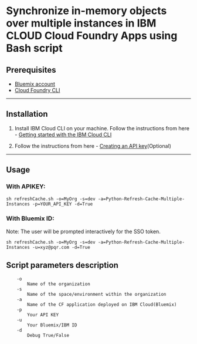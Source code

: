 # Synchronize in-memory objects over multiple instances in IBM CLOUD Cloud Foundry Apps using Bash script

## Prerequisites
* [Bluemix account](https://console.ng.bluemix.net/registration/)
* [Cloud Foundry CLI](https://github.com/cloudfoundry/cli#downloads)
----
## Installation
1. Install IBM Cloud CLI on your machine. Follow the instructions from here - [Getting started with the IBM Cloud CLI](https://console.bluemix.net/docs/cli/reference/bluemix_cli/get_started.html)

2. Follow the instructions from here - [Creating an API key](https://console.bluemix.net/docs/iam/userid_keys.html#userapikey )(Optional)
----
## Usage
### With APIKEY:
```
sh refreshCache.sh -o=MyOrg -s=dev -a=Python-Refresh-Cache-Multiple-Instances -p=YOUR_API_KEY -d=True
```

### With Bluemix ID: 
Note: The user will be prompted interactively for the SSO token.
```
sh refreshCache.sh -o=MyOrg -s=dev -a=Python-Refresh-Cache-Multiple-Instances -u=xyz@pqr.com -d=True
```

## Script parameters description 
```
    -o
        Name of the organization
    -s
        Name of the space/environment within the organization
    -a
        Name of the CF application deployed on IBM Cloud(Bluemix)
    -p
        Your API KEY
    -u
        Your Bluemix/IBM ID
    -d
        Debug True/False
```
